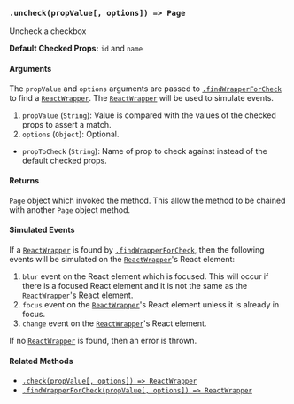 ### `.uncheck(propValue[, options]) => Page`

Uncheck a checkbox

**Default Checked Props:** `id` and `name`

#### Arguments
The `propValue` and `options` arguments are passed to
[`.findWrapperForCheck`][find-wrapper-method] to find a
[`ReactWrapper`][react-wrapper]. The [`ReactWrapper`][react-wrapper] will be
used to simulate events.

1. `propValue` (`String`): Value is compared with the values of the checked
   props to assert a match.
2. `options` (`Object`): Optional.
  * `propToCheck` (`String`): Name of prop to check against instead of the default checked props.

#### Returns

`Page` object which invoked the method. This allow the method to be chained
with another `Page` object method.

#### Simulated Events
If a [`ReactWrapper`][react-wrapper] is found by
[`.findWrapperForCheck`][find-wrapper-method], then the following events will
be simulated on the [`ReactWrapper`][react-wrapper]'s React element:

1. `blur` event on the React element which is focused. This will occur if there
   is a focused React element and it is not the same as the
   [`ReactWrapper`][react-wrapper]'s React element.
2. `focus` event on the [`ReactWrapper`][react-wrapper]'s React element unless
   it is already in focus.
3. `change` event on the [`ReactWrapper`][react-wrapper]'s React element.

If no [`ReactWrapper`][react-wrapper] is found, then an error is thrown.

#### Related Methods

- [`.check(propValue[, options]) => ReactWrapper`](check.md)
- [`.findWrapperForCheck(propValue[, options]) => ReactWrapper`][find-wrapper-method]

[react-wrapper]: https://github.com/airbnb/enzyme/blob/master/docs/api/mount.md#reactwrapper-api
[find-wrapper-method]: findWrapperForCheck.md
